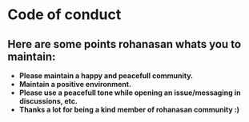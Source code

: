 # Code of conduct
## Here are some points rohanasan whats you to maintain:
- **Please maintain a happy and peacefull community.**
- **Maintain a positive environment.**
- **Please use a peacefull tone while opening an issue/messaging in discussions, etc.**
- **Thanks a lot for being a kind member of rohanasan community :)**
